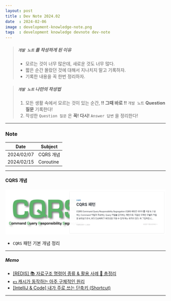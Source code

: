 ```yaml
---
layout: post
title : Dev Note 2024.02
date  : 2024-02-06
image : development-knowledge-note.png
tags  : development knowledge devnote dev-note
---
```


> ##### `개발 노트` 를 작성하게 된 이유
> - 모르는 것이 너무 많은데, 새로운 것도 너무 많다.
> - 짧은 순간 몰랐던 것에 대해서 지나치지 말고 기록하자.
> - 기록한 내용을 꼭 한번 정리하자.

> ##### `개발 노트` 나만의 작성법
> 1. 모든 생활 속에서 모르는 것이 있는 순간, **!! 그때 바로 !!** `개발 노트` **Question 질문** 기록한다!
> 2. 작성한 `Question 질문` 은 **꼭! 다시!** `Answer 답변` 을 정리한다!

---

### Note

| Date | Subject |
| :---: | --- |
| 2024/02/07 | CQRS 개념 |
| 2024/02/15 | Coroutine |

---

#### CQRS 개념

[![CQRS](/images/dev-note_cqrs.png)](/2024/02/07/CQRS)

- `CQRS` 패턴 기본 개념 정리

---

##### Memo

- [[REDIS] 📚 자료구조 명령어 종류 & 활용 사례 💯 총정리](https://inpa.tistory.com/entry/REDIS-%F0%9F%93%9A-%EB%8D%B0%EC%9D%B4%ED%84%B0-%ED%83%80%EC%9E%85Collection-%EC%A2%85%EB%A5%98-%EC%A0%95%EB%A6%AC)
- [💵 캐시가 동작하는 아주 구체적인 원리](https://parksb.github.io/article/29.html)
- [[IntelliJ & Code] 내가 주로 쓰는 단축키 (Shortcut)](https://secondmemory.kr/567)

---
